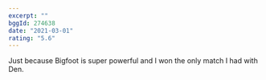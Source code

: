 ```yaml
---
excerpt: ""
bggId: 274638
date: "2021-03-01"
rating: "5.6"
---
```


Just because Bigfoot is super powerful and I won the only match I had with Den. 